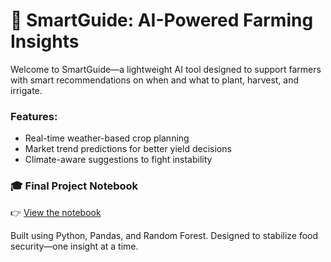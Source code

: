 # 🌾 SmartGuide: AI-Powered Farming Insights

Welcome to SmartGuide—a lightweight AI tool designed to support farmers with smart recommendations on when and what to plant, harvest, and irrigate.

### Features:
- Real-time weather-based crop planning
- Market trend predictions for better yield decisions
- Climate-aware suggestions to fight instability

### 🎓 Final Project Notebook
👉 [View the notebook](SmartGuide_AI.ipynb)

Built using Python, Pandas, and Random Forest. Designed to stabilize food security—one insight at a time.
